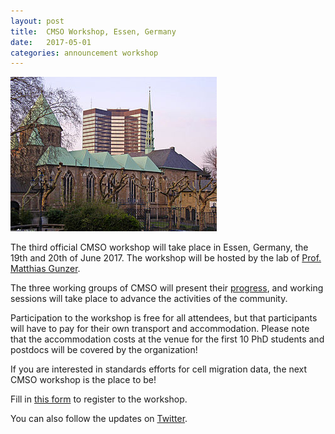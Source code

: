 ```yaml
---
layout: post
title:  CMSO Workshop, Essen, Germany
date:   2017-05-01
categories: announcement workshop
---
```


![Muenster Rathaus Essen](/images/330px-muenster_rathaus_essen.jpg)

The third official CMSO workshop will take place in Essen, Germany, the 19th
and 20th of June 2017. The workshop will be hosted by the lab of
[Prof. Matthias Gunzer](https://www.uni-due.de/zmb/members/gunzer/overview.shtml).

The three working groups of CMSO will present their
[progress](https://github.com/CellMigStandOrg/), and working sessions will
take place to advance the activities of the community.

Participation to the workshop is free for all attendees, but that participants
will have to pay for their own transport and accommodation. Please note that
the accommodation costs at the venue for the first 10 PhD students and
postdocs will be covered by the organization!

If you are interested in standards efforts for cell migration data, the next CMSO workshop is the place to be!

Fill in [this form](https://goo.gl/forms/eMs4m8YGZOmWOv0s1) to register to the
workshop.

You can also follow the updates on
[Twitter](https://twitter.com/CellMigStandOrg).
